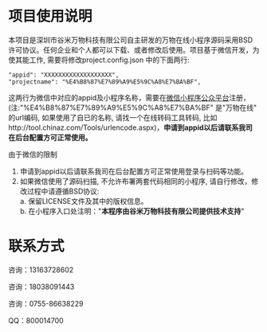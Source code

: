 # 项目使用说明
本项目是深圳市谷米万物科技有限公司自主研发的万物在线小程序源码采用BSD许可协议。任何企业和个人都可以下载、或者修改后使用。项目基于微信开发，为使其能工作, 需要将修改project.config.json 中的下面两行:
    
    "appid": "XXXXXXXXXXXXXXXXXXX",   
    "projectname": "%E4%B8%87%E7%89%A9%E5%9C%A8%E7%BA%BF",

这两行为微信中对应的appid及小程序名称，需要在[微信小程序公众平台](https://mp.weixin.qq.com/cgi-bin/wx)注册，(注:"%E4%B8%87%E7%89%A9%E5%9C%A8%E7%BA%BF" 是"万物在线" 的url编码, 如果使用了自已的名称, 请找一个在线转码工具转码, 比如http://tool.chinaz.com/Tools/urlencode.aspx)，**申请到appid以后请联系我司在后台配置方可正常使用。**
    
由于微信的限制
1. 申请到appid以后请联系我司在后台配置方可正常使用登录与扫码等功能。
2. 如果微信使用了源码扫描, 不允许布署两套代码相同的小程序, 请自行修改，修改过程中请遵循BSD协议:  
    a. 保留LICENSE文件及其中的版权信息。    
    b. 在小程序入口处注明："**本程序由谷米万物科技有限公司提供技术支持**"

# 联系方式 #

咨询：13163728602

咨询：18038091443

咨询：0755-86638229

QQ：800014700
    


